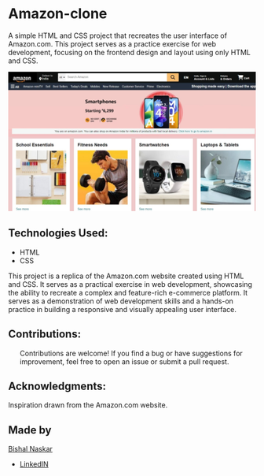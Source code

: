 # Amazon-clone

A simple HTML and CSS project that recreates the user interface of Amazon.com. This project serves as a practice exercise for web development, focusing on the frontend design and layout using only HTML and CSS.

<img src="https://github.com/Bishal-5/Amazon-Clone/blob/main/Amazon-Clone/Screenshot/Amazon.jpeg">
<h2>Technologies Used:</h2>
<ul>
  <li>HTML</li>
  <li>CSS</li>
</ul>

This project is a replica of the Amazon.com website created using HTML and CSS. It serves as a practical exercise in web development, showcasing the ability to recreate a complex and feature-rich e-commerce platform. It serves as a demonstration of web development skills and a hands-on practice in building a responsive and visually appealing user interface.

<h2>Contributions:</h2>
<ul>Contributions are welcome! If you find a bug or have suggestions for improvement, feel free to open an issue or submit a pull request.</ul>

<h2>Acknowledgments:</h2>
Inspiration drawn from the Amazon.com website.
<h2>Made by</h2>
<a href="https://github.com/Bishal-5">Bishal Naskar</a>

<ul>
  <li><a href="https://www.linkedin.com/in/bishal-naskar-2a5716250/">LinkedIN</a></li>
</ul>

